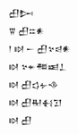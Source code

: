 <div class='block'>
<div class='line'>𒌷𒄖</div>
<div class='line'>𒐊 𒌷𒇹𒀭</div>
<div class='line'>𒁹 𒊭 𒀸 𒌷𒆳𒁀𒀭</div>
<div class='line'>𒊭 𒆳𒄬𒍣𒀜𒁇</div>
<div class='line'>𒊭 𒌷𒌓𒉡𒈾</div>
<div class='line'>𒊭 𒌷𒊑𒈬𒋛</div>
<div class='line'>𒊭 𒌷</div>
</div>